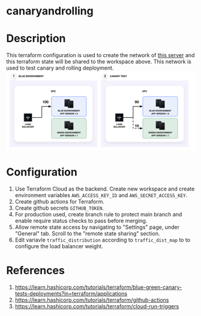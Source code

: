 # canaryandrolling

# Description

This terraform configuration is used to create the network of [this server](https://github.com/adadeeeh/canaryandrolling-app) and this terraform state will be shared to the workspace above. This network is used to test canary and rolling deployment.
![](flow.png)

# Configuration

1. Use Terraform Cloud as the backend. Create new workspace and create environment variables `AWS_ACCESS_KEY_ID` and `AWS_SECRET_ACCESS_KEY`.
2. Create github actions for Terraform.
3. Create github secrets `GITHUB_TOKEN`.
4. For production used, create branch rule to protect main branch and enable require status checks to pass before merging.
5. Allow remote state access by navigating to "Settings" page, under "General" tab. Scroll to the "remote state sharing" section.
6. Edit variavle `traffic_distribution` according to `traffic_dist_map` to to configure the load balancer weight.

# References

1. https://learn.hashicorp.com/tutorials/terraform/blue-green-canary-tests-deployments?in=terraform/applications
2. https://learn.hashicorp.com/tutorials/terraform/github-actions
3. https://learn.hashicorp.com/tutorials/terraform/cloud-run-triggers
